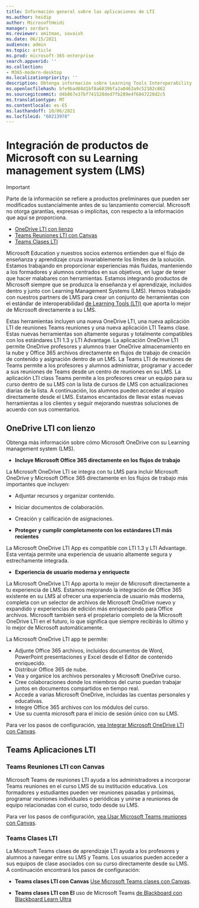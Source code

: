 ```yaml
---
title: Información general sobre las aplicaciones de LTI
ms.author: heidip
author: MicrosoftHeidi
manager: serdars
ms.reviewer: amitman, sovaish
ms.date: 06/15/2021
audience: admin
ms.topic: article
ms.prod: microsoft-365-enterprise
search.appverid: ''
ms.collection:
- M365-modern-desktop
ms.localizationpriority: ''
description: Obtenga información sobre Learning Tools Interoperability (LTI) Office aplicaciones en M365 y cómo ayudarán a los formadores al integrar aplicaciones de Office en su sistema de administración de Learning (LMS).
ms.openlocfilehash: bfe9bad68d1bf8a6839bfa2a0463a9c52102c862
ms.sourcegitcommit: d4b867e37bf741528ded7fb289e4f6847228d2c5
ms.translationtype: MT
ms.contentlocale: es-ES
ms.lasthandoff: 10/06/2021
ms.locfileid: "60213978"
---
```

# <a name="integrating-microsoft-products-with-your-learning-management-system-lms"></a>Integración de productos de Microsoft con su Learning management system (LMS)

> [!IMPORTANT]
> Parte de la información se refiere a productos preliminares que pueden ser modificados sustancialmente antes de su lanzamiento comercial. Microsoft no otorga garantías, expresas o implícitas, con respecto a la información que aquí se proporciona.

- [OneDrive LTI con lienzo](#onedrive-lti-with-canvas)
- [Teams Reuniones LTI con Canvas](#teams-meetings-lti-with-canvas)
- [Teams Clases LTI](#teams-classes-lti)

Microsoft Education y nuestros socios externos entienden que el flujo de enseñanza y aprendizaje cruza invariablemente los límites de la solución. Estamos trabajando en proporcionar experiencias más fluidas, manteniendo a los formadores y alumnos centrados en sus objetivos, en lugar de tener que hacer malabares con herramientas. Estamos integrando productos de Microsoft siempre que se produzca la enseñanza y el aprendizaje, incluidos dentro y junto con Learning Management Systems (LMS). Hemos trabajado con nuestros partners de LMS para crear un conjunto de herramientas con el estándar de interoperabilidad [de Learning Tools (LTI)](https://www.imsglobal.org/activity/learning-tools-interoperability) que aporta lo mejor de Microsoft directamente a su LMS.

Estas herramientas incluyen una nueva OneDrive LTI, una nueva aplicación LTI de reuniones Teams reuniones y una nueva aplicación LTI Teams clase. Estas nuevas herramientas son altamente seguras y totalmente compatibles con los estándares LTI 1.3 y LTI Advantage. La aplicación OneDrive LTI permite OneDrive profesores y alumnos traer OneDrive almacenamiento en la nube y Office 365 archivos directamente en flujos de trabajo de creación de contenido y asignación dentro de un LMS. La Teams LTI de reuniones de Teams permite a los profesores y alumnos administrar, programar y acceder a sus reuniones de Teams desde un centro de reuniones en su LMS. La aplicación LTI class Teams permite a los profesores crear un equipo para su curso dentro de su LMS con la lista de cursos de LMS con actualizaciones diarias de la lista. A continuación, los alumnos pueden acceder al equipo directamente desde el LMS. Estamos encantados de llevar estas nuevas herramientas a los clientes y seguir mejorando nuestras soluciones de acuerdo con sus comentarios.

## <a name="onedrive-lti-with-canvas"></a>OneDrive LTI con lienzo

Obtenga más información sobre cómo Microsoft OneDrive con su Learning management system (LMS).

- **Incluye Microsoft Office 365 directamente en los flujos de trabajo**

La Microsoft OneDrive LTI se integra con tu LMS para incluir Microsoft OneDrive y Microsoft Office 365 directamente en los flujos de trabajo más importantes que incluyen:

- Adjuntar recursos y organizar contenido.
- Iniciar documentos de colaboración.
- Creación y calificación de asignaciones.

- **Proteger y cumplir completamente con los estándares LTI más recientes**

La Microsoft OneDrive LTI App es compatible con LTI 1.3 y LTI Advantage. Esta ventaja permite una experiencia de usuario altamente segura y estrechamente integrada.

- **Experiencia de usuario moderna y enriquecte**

La Microsoft OneDrive LTI App aporta lo mejor de Microsoft directamente a tu experiencia de LMS. Estamos mejorando la integración de Office 365 existente en su LMS al ofrecer una experiencia de usuario más moderna, completa con un selector de archivos de Microsoft OneDrive nuevo y expandido y experiencias de edición más enriqueciendo para Office archivos. Microsoft también será el propietario completo de la Microsoft OneDrive LTI en el futuro, lo que significa que siempre recibirás lo último y lo mejor de Microsoft automáticamente.

La Microsoft OneDrive LTI app te permite:

- Adjunte Office 365 archivos, incluidos documentos de Word, PowerPoint presentaciones y Excel desde el Editor de contenido enriquecido.
- Distribuir Office 365 de nube.
- Vea y organice los archivos personales y Microsoft OneDrive curso.
- Cree colaboraciones donde los miembros del curso puedan trabajar juntos en documentos compartidos en tiempo real.
- Accede a varias Microsoft OneDrive, incluidas las cuentas personales y educativas.
- Integre Office 365 archivos con los módulos del curso.
- Use su cuenta microsoft para el inicio de sesión único con su LMS.

Para ver los pasos de configuración, [vea Integrar Microsoft OneDrive LTI con Canvas](onedrive-lti.md).

## <a name="teams-lti-apps"></a>Teams Aplicaciones LTI

### <a name="teams-meetings-lti-with-canvas"></a>Teams Reuniones LTI con Canvas

Microsoft Teams de reuniones LTI ayuda a los administradores a incorporar Teams reuniones en el curso LMS de su institución educativa. Los formadores y estudiantes pueden ver reuniones pasadas y próximas, programar reuniones individuales o periódicas y unirse a reuniones de equipo relacionadas con el curso, todo desde su LMS.

Para ver los pasos de configuración, [vea Usar Microsoft Teams reuniones con Canvas](teams-meetings-with-canvas.md).

### <a name="teams-classes-lti"></a>Teams Clases LTI

La Microsoft Teams clases de aprendizaje LTI ayuda a los profesores y alumnos a navegar entre su LMS y Teams. Los usuarios pueden acceder a sus equipos de clase asociados con su curso directamente desde su LMS. A continuación encontrará los pasos de configuración:

- **Teams clases LTI con Canvas** [Use Microsoft Teams clases con Canvas](teams-classes-with-canvas.md).

- **Teams clases LTI con El** uso de Microsoft Teams [de Blackboard con Blackboard Learn Ultra](teams-classes-with-blackboard.md)
